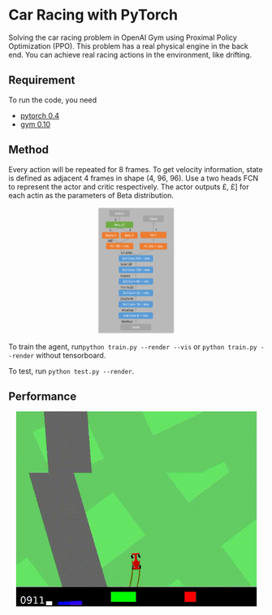 # Car Racing with PyTorch
Solving the car racing problem in OpenAI Gym using Proximal Policy Optimization (PPO). This problem has a real physical engine in the back end. You can achieve real racing actions in the environment, like drifting. 

## Requirement
To run the code, you need
- [pytorch 0.4](https://pytorch.org/)
- [gym 0.10](https://github.com/openai/gym)

## Method
Every action will be repeated for 8 frames. To get velocity information, state is defined as adjacent 4 frames in shape (4, 96, 96). Use a two heads FCN to represent the actor and critic respectively. The actor outputs £\, £] for each actin as the parameters of Beta distribution. 
<div align=center><img src="img/network.png" width="30%" /></div>

To train the agent, run```python train.py --render --vis``` or ```python train.py --render``` without tensorboard. 

To test, run ```python test.py --render```.

## Performance
<div align=center><img src="img/car_racing_demo_ppo.gif"/></div>
